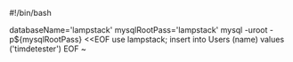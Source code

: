 #!/bin/bash

databaseName='lampstack'
mysqlRootPass='lampstack'
mysql -uroot -p${mysqlRootPass} <<EOF
use lampstack;
insert into Users (name)
values ('timdetester')
EOF
~
